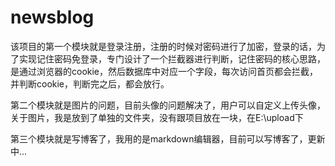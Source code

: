 # newsblog

该项目的第一个模块就是登录注册，注册的时候对密码进行了加密，登录的话，为了实现记住密码免登录，专门设计了一个拦截器进行判断，记住密码的核心思路，是通过浏览器的cookie，然后数据库中对应一个字段，每次访问首页都会拦截，并判断cookie，判断完之后，都会放行。

第二个模块就是图片的问题，目前头像的问题解决了，用户可以自定义上传头像，关于图片，我是放到了单独的文件夹，没有跟项目放在一块，在E:\upload下

第三个模块就是写博客了，我用的是markdown编辑器，目前可以写博客了，更新中...
